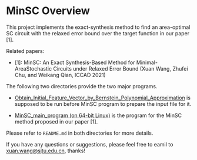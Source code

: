 # MinSC Overview

This project implements the exact-synthesis method to find an area-optimal SC circuit with the relaxed error bound over the target function in our paper [1].

Related papers:
- [1]: MinSC: An Exact Synthesis-Based Method for Minimal-AreaStochastic Circuits under Relaxed Error Bound (Xuan Wang, Zhufei Chu, and Weikang Qian, ICCAD 2021)

The following two directories provide the two major programs.

- [Obtain_Initial_Feature_Vector_by_Bernstein_Polynomial_Approximation](https://github.com/SJTU-ECTL/TFASC/tree/master/Bernstein%20polynomial%20approximation%20by%20Matlab) is supposed to be run before MinSC program to prepare the input file for it.

- [MinSC_main_program (on 64-bit Linux)](https://github.com/SJTU-ECTL/MinSC/tree/master/MinSC_main_program) is the program for the MinSC method proposed in our paper [1]. 

Please refer to `README.md` in both directories for more details.

If you have any questions or suggestions, please feel free to eamil to xuan.wang@sjtu.edu.cn, thanks!
